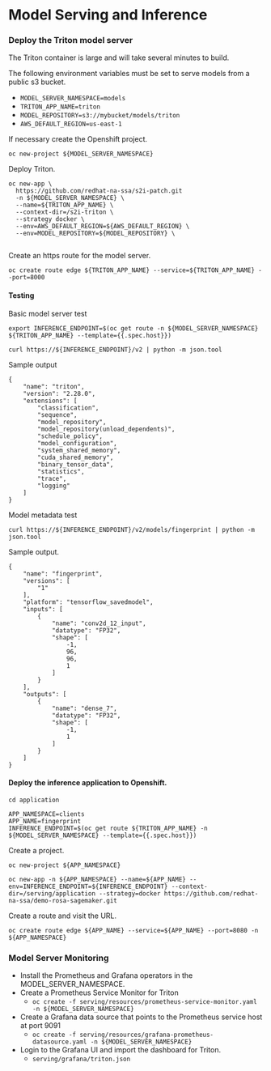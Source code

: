 # Model Serving and Inference

### Deploy the Triton model server

The Triton container is large and will take several minutes to build.

The following environment variables must be set to serve models
from a public s3 bucket.

- `MODEL_SERVER_NAMESPACE=models`
- `TRITON_APP_NAME=triton`
- `MODEL_REPOSITORY=s3://mybucket/models/triton`
- `AWS_DEFAULT_REGION=us-east-1`

If necessary create the Openshift project.
```
oc new-project ${MODEL_SERVER_NAMESPACE}
```

Deploy Triton.
```
oc new-app \
  https://github.com/redhat-na-ssa/s2i-patch.git
  -n ${MODEL_SERVER_NAMESPACE} \
  --name=${TRITON_APP_NAME} \
  --context-dir=/s2i-triton \
  --strategy docker \
  --env=AWS_DEFAULT_REGION=${AWS_DEFAULT_REGION} \
  --env=MODEL_REPOSITORY=${MODEL_REPOSITORY} \
  
```

Create an https route for the model server.
```
oc create route edge ${TRITON_APP_NAME} --service=${TRITON_APP_NAME} --port=8000
```

#### Testing

Basic model server test
```
export INFERENCE_ENDPOINT=$(oc get route -n ${MODEL_SERVER_NAMESPACE} ${TRITON_APP_NAME} --template={{.spec.host}})
```
```
curl https://${INFERENCE_ENDPOINT}/v2 | python -m json.tool
```
Sample output
```
{
    "name": "triton",
    "version": "2.28.0",
    "extensions": [
        "classification",
        "sequence",
        "model_repository",
        "model_repository(unload_dependents)",
        "schedule_policy",
        "model_configuration",
        "system_shared_memory",
        "cuda_shared_memory",
        "binary_tensor_data",
        "statistics",
        "trace",
        "logging"
    ]
}
```

Model metadata test
```
curl https://${INFERENCE_ENDPOINT}/v2/models/fingerprint | python -m json.tool
```

Sample output.
```
{
    "name": "fingerprint",
    "versions": [
        "1"
    ],
    "platform": "tensorflow_savedmodel",
    "inputs": [
        {
            "name": "conv2d_12_input",
            "datatype": "FP32",
            "shape": [
                -1,
                96,
                96,
                1
            ]
        }
    ],
    "outputs": [
        {
            "name": "dense_7",
            "datatype": "FP32",
            "shape": [
                -1,
                1
            ]
        }
    ]
}
```

#### Deploy the inference application to Openshift.

```
cd application
```

```
APP_NAMESPACE=clients
APP_NAME=fingerprint
INFERENCE_ENDPOINT=$(oc get route ${TRITON_APP_NAME} -n ${MODEL_SERVER_NAMESPACE} --template={{.spec.host}})
```

Create a project.
```
oc new-project ${APP_NAMESPACE}
```

```
oc new-app -n ${APP_NAMESPACE} --name=${APP_NAME} --env=INFERENCE_ENDPOINT=${INFERENCE_ENDPOINT} --context-dir=/serving/application --strategy=docker https://github.com/redhat-na-ssa/demo-rosa-sagemaker.git
```

Create a route and visit the URL.
```
oc create route edge ${APP_NAME} --service=${APP_NAME} --port=8080 -n ${APP_NAMESPACE}
```

### Model Server Monitoring

- Install the Prometheus and Grafana operators in the MODEL_SERVER_NAMESPACE.
- Create a Prometheus Service Monitor for Triton
  - `oc create -f serving/resources/prometheus-service-monitor.yaml -n ${MODEL_SERVER_NAMESPACE}`
- Create a Grafana data source that points to the Prometheus service host at port 9091
  - `oc create -f serving/resources/grafana-prometheus-datasource.yaml -n ${MODEL_SERVER_NAMESPACE}`
- Login to the Grafana UI and import the dashboard for Triton.
  - `serving/grafana/triton.json`
